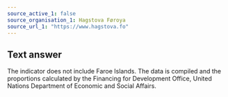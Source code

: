 ```yaml
---
source_active_1: false
source_organisation_1: Hagstova Føroya
source_url_1: "https://www.hagstova.fo"
---
```

## Text answer  
The indicator does not include Faroe Islands. The data is compiled and the proportions calculated by the Financing for Development Office, United Nations Department of Economic and Social Affairs.
